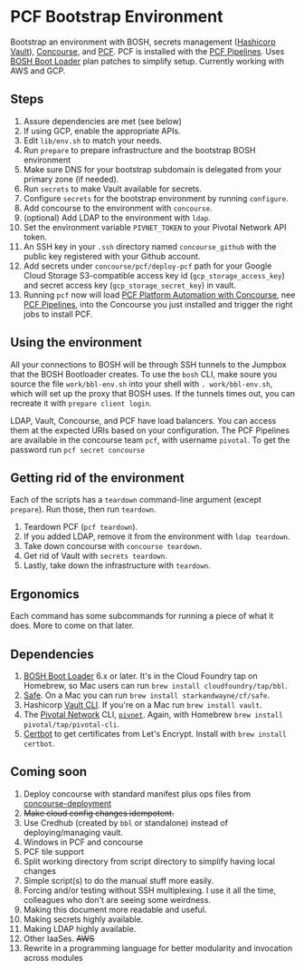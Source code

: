 # PCF Bootstrap Environment

Bootstrap an environment with BOSH, secrets management ([Hashicorp
Vault](https://www.vaultproject.io)), [Concourse](https://concourse-ci.org), and
[PCF](https://pivotal.io). PCF is installed with the [PCF
Pipelines](https://github.com/pivotal-cf/pcf-pipelines). Uses [BOSH Boot
Loader](https://github.com/cloudfoundrb-bootloader) plan patches to simplify
setup. Currently working with AWS and GCP.

## Steps

1. Assure dependencies are met (see below)
1. If using GCP, enable the appropriate APIs.
1. Edit `lib/env.sh` to match your needs.
1. Run `prepare` to prepare infrastructure and the bootstrap BOSH environment
1. Make sure DNS for your bootstrap subdomain is delegated from your primary zone (if needed).
1. Run `secrets` to make Vault available for secrets.
1. Configure `secrets` for the bootstrap environment by running `configure`.
1. Add concourse to the environment with `concourse`.
1. (optional) Add LDAP to the environment with `ldap`.
1. Set the environment variable `PIVNET_TOKEN` to your Pivotal Network API token.
1. An SSH key in your `.ssh` directory named `concourse_github` with the public key registered with your Github account.
1. Add secrets under `concourse/pcf/deploy-pcf` path for your Google Cloud Storage
   S3-compatible access key id (`gcp_storage_access_key`) and secret access key (`gcp_storage_secret_key`) in vault.
1. Running `pcf` now will load [PCF Platform Automation with Concourse](https://network.pivotal.io/products/pcf-automation), nee [PCF Pipelines](https://github.com/pivotal-cf/pcf-pipelines), into the Concourse you just installed and trigger the right jobs to install PCF.

## Using the environment

All your connections to BOSH will be through SSH tunnels to the Jumpbox that the
BOSH Bootloader creates. To use the `bosh` CLI, make soure you source the file
`work/bbl-env.sh` into your shell with `. work/bbl-env.sh`, which will set up
the proxy that BOSH uses. If the tunnels times out, you can recreate it with
`prepare client login`.

LDAP, Vault, Concourse, and PCF have load balancers. You can access them at the
expected URIs based on your configuration. The PCF Pipelines are available in
the concourse team `pcf`, with username `pivotal`. To get the password run
`pcf secret concourse`

## Getting rid of the environment

Each of the scripts has a `teardown` command-line argument (except `prepare`). Run those, then run `teardown`.

1. Teardown PCF (`pcf teardown`).
2. If you added LDAP, remove it from the environment with `ldap teardown`.
3. Take down concourse with `concourse teardown`.
4. Get rid of Vault with `secrets teardown`.
5. Lastly, take down the infrastructure with `teardown`.

## Ergonomics

Each command has some subcommands for running a piece of what it does. More to come on that later.

## Dependencies

1. [BOSH Boot Loader](https://github.com/cloudfoundrb-bootloader) 6.x or later. It's in the Cloud Foundry tap on
Homebrew, so Mac users can run `brew install cloudfoundry/tap/bbl`.
2. [Safe](https://github.com/starkandwayne/safe). On a Mac you can run `brew install starkandwayne/cf/safe`.
3. Hashicorp [Vault CLI](https://www.vaultproject.io). If you're on a Mac run `brew install vault`.
4. The [Pivotal Network](https://network.pivotal.io) CLI, [`pivnet`](https://github.com/pivotal-cf/pivnet-cli). Again, with Homebrew `brew install pivotal/tap/pivotal-cli`.
5. [Certbot](https://github.com/certbot/certbot) to get certificates from Let's Encrypt. Install with `brew install certbot`.

## Coming soon

1. Deploy concourse with standard manifest plus ops files from [concourse-deployment](https://github.com/concourse/concourse-deployment)
1. ~~Make cloud config changes idempotent.~~
1. Use Credhub (created by `bbl` or standalone) instead of deploying/managing vault.
1. Windows in PCF and concourse
1. PCF tile support
1. Split working directory from script directory to simplify having local changes
1. Simple script(s) to do the manual stuff more easily.
1. Forcing and/or testing without SSH multiplexing. I use it all the time, colleagues who don't are seeing some weirdness.
1. Making this document more readable and useful.
1. Making secrets highly available.
1. Making LDAP highly available.
1. Other IaaSes. ~~AWS~~
1. Rewrite in a programming language for better modularity and invocation across modules
